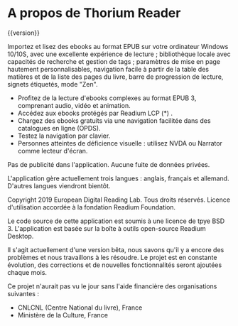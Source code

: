 A propos de Thorium Reader
==============

{{version}}

Importez et lisez des ebooks au format EPUB sur votre ordinateur Windows 10/10S, avec une excellente expérience de lecture ; bibliothèque locale avec capacités de recherche et gestion de tags ; paramètres de mise en page hautement personnalisables, navigation facile à partir de la table des matières et de la liste des pages du livre, barre de progression de lecture, signets étiquetés, mode "Zen".

* Profitez de la lecture d'ebooks complexes au format EPUB 3, comprenant audio, vidéo et animation.
* Accédez aux ebooks protégés par Readium LCP (*) .
* Chargez des ebooks gratuits via une navigation facilitée dans des catalogues en ligne (OPDS).
* Testez la navigation par clavier.
* Personnes atteintes de déficience visuelle : utilisez NVDA ou Narrator comme lecteur d'écran.

Pas de publicité dans l'application. Aucune fuite de données privées.

L'application gère actuellement trois langues : anglais, français et allemand. D'autres langues viendront bientôt.

Copyright 2019 European Digital Reading Lab. Tous droits réservés.
Licence d'utilisation accordée  à la fondation Readium Foundation.

Le code source de cette application est soumis à une licence de tpye BSD 3. L'application est basée sur la boîte à outils open-source Readium Desktop.

Il s'agit actuellement d'une version bêta, nous savons qu'il y a encore des problèmes et nous travaillons à les résoudre.
Le projet est en constante évolution, des corrections et de nouvelles fonctionnalités seront ajoutées chaque mois.

Ce projet n'aurait pas vu le jour sans l'aide financière des organisations suivantes :
- CNLCNL (Centre National du livre), France
- Ministère de la Culture, France

